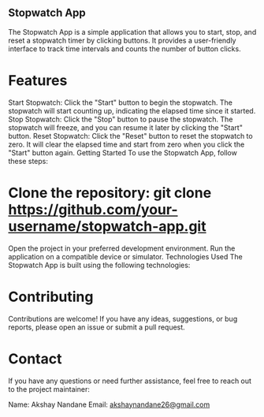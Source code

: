 ## Stopwatch App
The Stopwatch App is a simple application that allows you to start, stop, and reset a stopwatch timer by clicking buttons. It provides a user-friendly interface to track time intervals and counts the number of button clicks.

# Features
Start Stopwatch: Click the "Start" button to begin the stopwatch. The stopwatch will start counting up, indicating the elapsed time since it started.
Stop Stopwatch: Click the "Stop" button to pause the stopwatch. The stopwatch will freeze, and you can resume it later by clicking the "Start" button.
Reset Stopwatch: Click the "Reset" button to reset the stopwatch to zero. It will clear the elapsed time and start from zero when you click the "Start" button again.
Getting Started
To use the Stopwatch App, follow these steps:

# Clone the repository: git clone https://github.com/your-username/stopwatch-app.git
Open the project in your preferred development environment.
Run the application on a compatible device or simulator.
Technologies Used
The Stopwatch App is built using the following technologies:

# Contributing
Contributions are welcome! If you have any ideas, suggestions, or bug reports, please open an issue or submit a pull request.

# Contact
If you have any questions or need further assistance, feel free to reach out to the project maintainer:

Name: Akshay Nandane
Email: akshaynandane26@gmail.com
